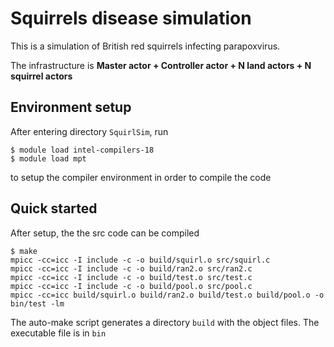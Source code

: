 # Squirrels disease simulation

This is a simulation of British red squirrels infecting parapoxvirus.

The infrastructure is **Master actor + Controller actor + N land actors + N squirrel actors**  

## Environment setup

After entering directory `SquirlSim`, run
```$xslt
$ module load intel-compilers-18
$ module load mpt
```
to setup the compiler environment in order to compile the code

## Quick started

After setup, the the src code can be compiled

```
$ make
mpicc -cc=icc -I include -c -o build/squirl.o src/squirl.c
mpicc -cc=icc -I include -c -o build/ran2.o src/ran2.c
mpicc -cc=icc -I include -c -o build/test.o src/test.c
mpicc -cc=icc -I include -c -o build/pool.o src/pool.c
mpicc -cc=icc build/squirl.o build/ran2.o build/test.o build/pool.o -o bin/test -lm
```

The auto-make script generates a directory `build` with the object files. The executable file is in `bin`